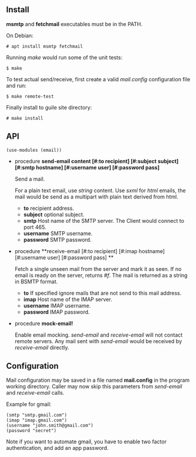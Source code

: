## Install

**msmtp** and **fetchmail** executables must be in the PATH.

On Debian:

    # apt install msmtp fetchmail

Running *make* would run some of the unit tests:

    $ make

To test actual send/receive, first create a valid *mail.config* configuration file and run:

    $ make remote-test

Finally install to guile site directory:

    # make install

## API

```
(use-modules (email))
```

- procedure **send-email content [#:to recipient] [#:subject subject] [#:smtp hostname]
    [#:username user] [#:password pass]**

  Send a mail.

  For a plain text email, use *string* content.
  Use *sxml* for *html* emails,
  the mail would be send as a multipart with plain text derived from html.
  
  - **to** recipient address.
  - **subject** optional subject.
  - **smtp** Host name of the SMTP server. The Client would connect to port 465.
  - **username** SMTP username.
  - **password** SMTP password.

- procedure **receive-email [#:to recipient] [#:imap hostname] [#:username user] [#:password pass] **

  Fetch a single unseen mail from the server and mark it as seen.
  If no email is ready on the server, returns *#f*.
  The mail is returned as a string in BSMTP format.

  - **to** If specified ignore mails that are not send to this mail address.
  - **imap** Host name of the IMAP server.
  - **username** IMAP username.
  - **password** IMAP password.

- procedure **mock-email!**

  Enable email mocking.
  *send-email* and *receive-email* will not contact remote servers.
  Any mail sent with *send-email* would be received by *receive-email* directly.

## Configuration

Mail configuration may be saved in a file named **mail.config** in the program working directory.
Caller may now skip this parameters from *send-email* and *receive-email* calls.

Example for gmail:

```
(smtp "smtp.gmail.com")
(imap "imap.gmail.com")
(username "john.smith@gmail.com")
(password "secret")
```

Note if you want to automate gmail,
 you have to enable two factor authentication,
and add an app password.

